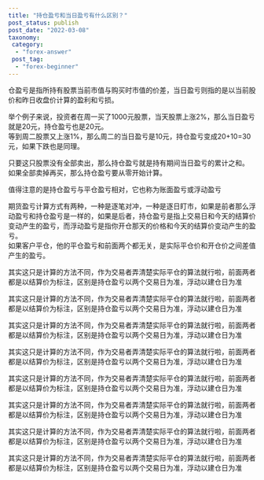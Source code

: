 ```yaml
---
title: "持仓盈亏和当日盈亏有什么区别？"
post_status: publish
post_date: "2022-03-08"
taxonomy:
 category: 
  - "forex-answer"
 post_tag: 
  - "forex-beginner"
---
```


仓盈亏是指所持有股票当前市值与购买时市值的价差，当日盈亏则指的是以当前股价和昨日收盘价计算的盈利和亏损。  

举个例子来说，投资者在周一买了1000元股票，当天股票上涨2%，那么当日盈亏就是20元，持仓盈亏也是20元。  
等到周二股票又上涨1%，那么周二的当日盈亏是10元，持仓盈亏变成20+10=30元，如果下跌也是同理。  

只要这只股票没有全部卖出，那么持仓盈亏就是持有期间当日盈亏的累计之和。  
如果全部卖掉再买，那么持仓盈亏要从零开始计算。  

值得注意的是持仓盈亏与平仓盈亏相对，它也称为账面盈亏或浮动盈亏

期货盈亏计算方式有两种，一种是逐笔对冲，一种是逐日盯市，如果是前者那么浮动盈亏和持仓盈亏是一样的，如果是后者，持仓盈亏是指上交易日和今天的结算价变动产生的盈亏，而浮动盈亏是指你开仓那天的价格和今天的结算价变动产生的盈亏。  
如果客户平仓，他的平仓盈亏和前面两个都无关，是实际平仓价和开仓价之间差值产生的盈亏。  

其实这只是计算的方法不同，作为交易者弄清楚实际平仓的算法就行啦，前面两者都是以结算价为标注，区别是持仓盈亏以两个交易日为准，浮动以建仓日为准

其实这只是计算的方法不同，作为交易者弄清楚实际平仓的算法就行啦，前面两者都是以结算价为标注，区别是持仓盈亏以两个交易日为准，浮动以建仓日为准

其实这只是计算的方法不同，作为交易者弄清楚实际平仓的算法就行啦，前面两者都是以结算价为标注，区别是持仓盈亏以两个交易日为准，浮动以建仓日为准

其实这只是计算的方法不同，作为交易者弄清楚实际平仓的算法就行啦，前面两者都是以结算价为标注，区别是持仓盈亏以两个交易日为准，浮动以建仓日为准

其实这只是计算的方法不同，作为交易者弄清楚实际平仓的算法就行啦，前面两者都是以结算价为标注，区别是持仓盈亏以两个交易日为准，浮动以建仓日为准

其实这只是计算的方法不同，作为交易者弄清楚实际平仓的算法就行啦，前面两者都是以结算价为标注，区别是持仓盈亏以两个交易日为准，浮动以建仓日为准

其实这只是计算的方法不同，作为交易者弄清楚实际平仓的算法就行啦，前面两者都是以结算价为标注，区别是持仓盈亏以两个交易日为准，浮动以建仓日为准

其实这只是计算的方法不同，作为交易者弄清楚实际平仓的算法就行啦，前面两者都是以结算价为标注，区别是持仓盈亏以两个交易日为准，浮动以建仓日为准

